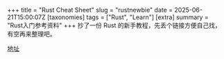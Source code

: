 +++
title = "Rust Cheat Sheet"
slug = "rustnewbie"
date = 2025-06-21T15:00:07Z
[taxonomies]
tags = ["Rust", "Learn"]
[extra]
summary = "Rust入门参考资料"
+++
抄了一份 Rust 的新手教程，先丢个链接方便自己找，有空再来整理吧。

[地址](https://juejin.cn/post/7150187051621548046)